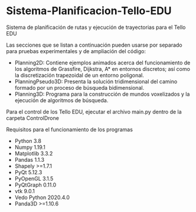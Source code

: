# Sistema-Planificacion-Tello-EDU
Sistema de planificación de rutas y ejecución de trayectorias para el Tello EDU

Las secciones que se listan a continuación pueden usarse por separado para pruebas experimentales y de ampliación del código:
* Planning2D: Contiene ejemplos animados acerca del funcionamiento de los algoritmos de Grassfire, Dijkstra, A* en entornos discretos; así como la discretización trapezoidal de un entorno poligonal.
* PlanningPseudo3D: Presenta la solución tridimensional del camino formado por un proceso de búsqueda bidimensional.
* Planning3D: Programa para la construcción de mundos voxelizados y la ejecución de algoritmos de búsqueda.

Para el control de los Tello EDU, ejecutar el archivo main.py dentro de la carpeta ControlDrone

Requisitos para el funcionamiento de los programas
* Python 3.8
* Numpy 1.19.1
* Matplotlib 3.3.2
* Pandas 1.1.3
* Shapely >=1.7.1
* PyQt 5.12.3
* PyOpenGL 3.1.5
* PyQtGraph 0.11.0
* vtk 9.0.1
* Vedo Python 2020.4.0
* Panda3D >=1.10.6

